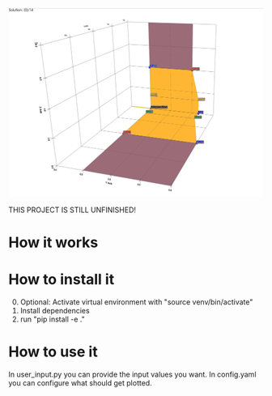![Representative image of the results.](assets/images/example.png)

THIS PROJECT IS STILL UNFINISHED!

# How it works




# How to install it

0. Optional: Activate virtual environment with "source venv/bin/activate"
1. Install dependencies
2. run "pip install -e ."

# How to use it

In user_input.py you can provide the input values you want.
In config.yaml you can configure what should get plotted.
